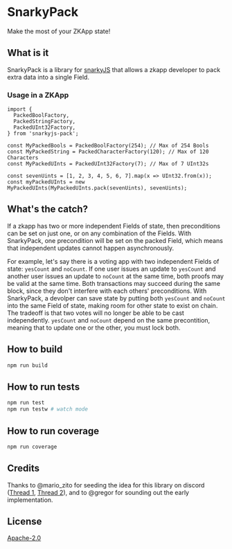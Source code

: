 # SnarkyPack

Make the most of your ZKApp state!

## What is it

SnarkyPack is a library for [snarkyJS](https://github.com/o1-labs/snarkyjs/) that allows a zkapp developer to pack extra data into a single Field.

### Usage in a ZKApp

```
import {
  PackedBoolFactory,
  PackedStringFactory,
  PackedUInt32Factory,
} from 'snarkyjs-pack';

const MyPackedBools = PackedBoolFactory(254); // Max of 254 Bools
const MyPackedString = PackedCharacterFactory(120); // Max of 120 Characters
const MyPackedUInts = PackedUInt32Factory(7); // Max of 7 UInt32s

const sevenUints = [1, 2, 3, 4, 5, 6, 7].map(x => UInt32.from(x));
const myPackedUInts = new MyPackedUInts(MyPackedUInts.pack(sevenUints), sevenUints);
```

## What's the catch?

If a zkapp has two or more independent Fields of state, then preconditions can be set on just one, or on any combination of the Fields. With SnarkyPack, one precondition will be set on the packed Field, which means that independent updates cannot happen asynchronously.

For example, let's say there is a voting app with two independent Fields of state: `yesCount` and `noCount`. If one user issues an update to `yesCount` and another user issues an update to `noCount` at the same time, both proofs may be valid at the same time. Both transactions may succeed during the same block, since they don't interfere with each others' preconditions. With SnarkyPack, a devolper can save state by putting both `yesCount` and `noCount` into the same Field of state, making room for other state to exist on chain. The tradeoff is that two votes will no longer be able to be cast independently. `yesCount` and `noCount` depend on the same precontition, meaning that to update one or the other, you must lock both.

## How to build

```sh
npm run build
```

## How to run tests

```sh
npm run test
npm run testw # watch mode
```

## How to run coverage

```sh
npm run coverage
```

## Credits

Thanks to @mario_zito for seeding the idea for this library on discord ([Thread 1](https://discord.com/channels/484437221055922177/1128509274465779822), [Thread 2](https://discord.com/channels/484437221055922177/1128501705173106698)), and to @gregor for sounding out the early implementation.

## License

[Apache-2.0](LICENSE)
